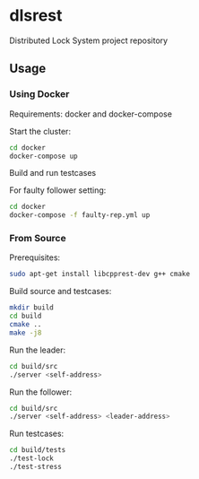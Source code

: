 # dlsrest

Distributed Lock System project repository

## Usage

### Using Docker

Requirements: docker and docker-compose

Start the cluster:

```bash
cd docker
docker-compose up
```

Build and run testcases

For faulty follower setting:

```bash
cd docker
docker-compose -f faulty-rep.yml up
```

### From Source

Prerequisites:

```bash
sudo apt-get install libcpprest-dev g++ cmake
```

Build source and testcases:

```bash
mkdir build
cd build
cmake ..
make -j8
```

Run the leader:

```bash
cd build/src
./server <self-address>
```

Run the follower:

```bash
cd build/src
./server <self-address> <leader-address>
```

Run testcases:

```bash
cd build/tests
./test-lock
./test-stress
```
